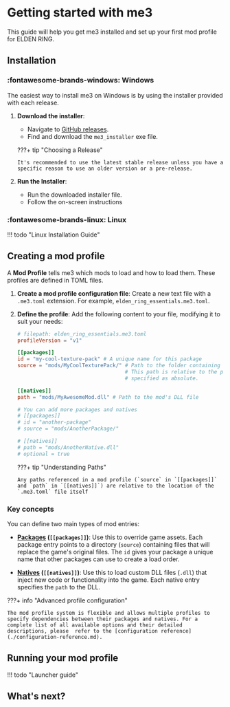 # Getting started with me3

This guide will help you get me3 installed and set up your first mod profile for ELDEN RING.

## Installation

### :fontawesome-brands-windows:  Windows

The easiest way to install me3 on Windows is by using the installer provided with each release.

1.  **Download the installer**:

    - Navigate to [GitHub releases](https://github.com/garyttierney/me3/releases/latest).
    - Find and download the `me3_installer` exe file.

    ???+ tip "Choosing a Release"

        It's recommended to use the latest stable release unless you have a specific reason to use an older version or a pre-release.

2.  **Run the Installer**:

    - Run the downloaded installer file.
    - Follow the on-screen instructions

### :fontawesome-brands-linux:  Linux

!!! todo "Linux Installation Guide"

## Creating a mod profile

A **Mod Profile** tells me3 which mods to load and how to load them. These profiles are defined in TOML files.

1.  **Create a mod profile configuration file**:
    Create a new text file with a `.me3.toml` extension. For example, `elden_ring_essentials.me3.toml`.

2.  **Define the profile**:
    Add the following content to your file, modifying it to suit your needs:

    ```toml
    # filepath: elden_ring_essentials.me3.toml
    profileVersion = "v1"

    [[packages]]
    id = "my-cool-texture-pack" # A unique name for this package
    source = "mods/MyCoolTexturePack/" # Path to the folder containing asset overrides.
                                       # This path is relative to the profile file, unless
                                       # specified as absolute.

    [[natives]]
    path = "mods/MyAwesomeMod.dll" # Path to the mod's DLL file

    # You can add more packages and natives
    # [[packages]]
    # id = "another-package"
    # source = "mods/AnotherPackage/"

    # [[natives]]
    # path = "mods/AnotherNative.dll"
    # optional = true
    ```

    ???+ tip "Understanding Paths"

        Any paths referenced in a mod profile (`source` in `[[packages]]` and `path` in `[[natives]]`) are relative to the location of the `.me3.toml` file itself

### Key concepts

You can define two main types of mod entries:

*   **[Packages](./configuration-reference.md#package) (`[[packages]]`)**: Use this to override game assets. Each package entry points to a directory (`source`) containing files that will replace the game's original files. The `id` gives your package a unique name that other packages can use to create a load order.

*   **[Natives](./configuration-reference.md#native) (`[[natives]]`)**: Use this to load custom DLL files (`.dll`) that inject new code or functionality into the game. Each native entry specifies the `path` to the DLL.


???+ info "Advanced profile configuration"

    The mod profile system is flexible and allows multiple profiles to specify dependencies between their packages and natives. For a complete list of all available options and their detailed descriptions, please  refer to the [configuration reference](./configuration-reference.md).

## Running your mod profile

!!! todo "Launcher guide"

## What's next?

